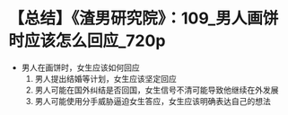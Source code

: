 # 【总结】《渣男研究院》：109_男人画饼时应该怎么回应_720p

-   男人在画饼时，女生应该如何回应
    1.  男人提出结婚等计划，女生应该坚定回应
    2.  男人可能在国外纠结是否回国，女生信号不清可能导致他继续在外发展
    3.  男人可能使用分手威胁逼迫女生答应，女生应该明确表达自己的想法